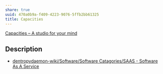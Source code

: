 ```yaml
---
share: true
uuid: 470a0b9a-f409-4223-9076-5ffb2bb61325
title: Capacities
---
```

[Capacities – A studio for your mind](https://capacities.io/)

## Description

* [dentropydaemon-wiki/Software/Software Catagories/SAAS - Software As A Service](/undefined)